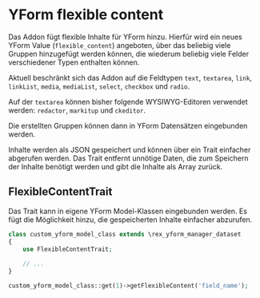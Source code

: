 # YForm flexible content

Das Addon fügt flexible Inhalte für YForm hinzu. 
Hierfür wird ein neues YForm Value (`flexible_content`) angeboten, über das beliebig viele Gruppen hinzugefügt werden können, die wiederum beliebig viele Felder verschiedener Typen enthalten können.

Aktuell beschränkt sich das Addon auf die Feldtypen `text`, `textarea`, `link`, `linkList`, `media`, `mediaList`, `select`, `checkbox` und `radio`. 

Auf der `textarea` können bisher folgende WYSIWYG-Editoren verwendet werden: `redactor`, `markitup` und `ckeditor`.

Die erstellten Gruppen können dann in YForm Datensätzen eingebunden werden.

Inhalte werden als JSON gespeichert und können über ein Trait einfacher abgerufen werden.
Das Trait entfernt unnötige Daten, die zum Speichern der Inhalte benötigt werden und gibt die Inhalte als Array zurück.

## FlexibleContentTrait

Das Trait kann in eigene YForm Model-Klassen eingebunden werden. 
Es fügt die Möglichkeit hinzu, die gespeicherten Inhalte einfacher abzurufen.


```php
class custom_yform_model_class extends \rex_yform_manager_dataset
{
    use FlexibleContentTrait;
    
    // ...
}

custom_yform_model_class::get(1)->getFlexibleContent('field_name');
```